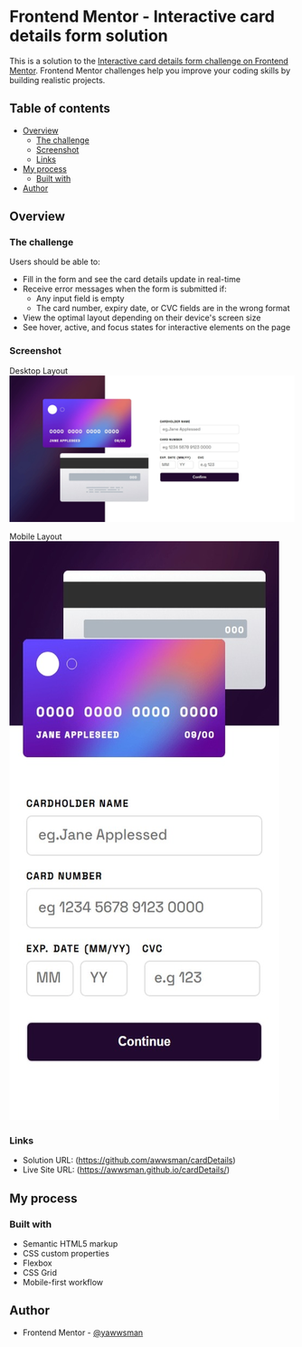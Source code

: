 # Frontend Mentor - Interactive card details form solution

This is a solution to the [Interactive card details form challenge on Frontend Mentor](https://www.frontendmentor.io/challenges/interactive-card-details-form-XpS8cKZDWw). Frontend Mentor challenges help you improve your coding skills by building realistic projects.

## Table of contents

- [Overview](#overview)
  - [The challenge](#the-challenge)
  - [Screenshot](#screenshot)
  - [Links](#links)
- [My process](#my-process)
  - [Built with](#built-with)
- [Author](#author)

## Overview

### The challenge

Users should be able to:

- Fill in the form and see the card details update in real-time
- Receive error messages when the form is submitted if:
  - Any input field is empty
  - The card number, expiry date, or CVC fields are in the wrong format
- View the optimal layout depending on their device's screen size
- See hover, active, and focus states for interactive elements on the page

### Screenshot

Desktop Layout
![](./screenshot1.jpeg)

Mobile Layout
![](./screenshot2.jpeg)

### Links

- Solution URL: (https://github.com/awwsman/cardDetails)
- Live Site URL: (https://awwsman.github.io/cardDetails/)

## My process

### Built with

- Semantic HTML5 markup
- CSS custom properties
- Flexbox
- CSS Grid
- Mobile-first workflow

## Author

- Frontend Mentor - [@yawwsman](https://github.com/awwsman)
